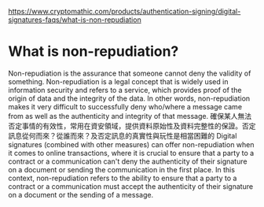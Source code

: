 https://www.cryptomathic.com/products/authentication-signing/digital-signatures-faqs/what-is-non-repudiation

# What is non-repudiation?

Non-repudiation is the assurance that someone cannot deny the validity of something. 
Non-repudiation is a legal concept that is widely used in information security and refers to a service, which provides proof of the origin of data and the integrity of the data. In other words, non-repudiation makes it very difficult to successfully deny who/where a message came from as well as the authenticity and integrity of that message.
確保某人無法否定事情的有效性，常用在資安領域，提供資料原始性及資料完整性的保證。否定訊息從何而來？從誰而來？及否定訊息的真實性與玩性是相當困難的
Digital signatures (combined with other measures) can offer non-repudiation when it comes to online transactions, where it is crucial to ensure that a party to a contract or a communication can't deny the authenticity of their signature on a document or sending the communication in the first place. In this context, non-repudiation refers to the ability to ensure that a party to a contract or a communication must accept the authenticity of their signature on a document or the sending of a message.